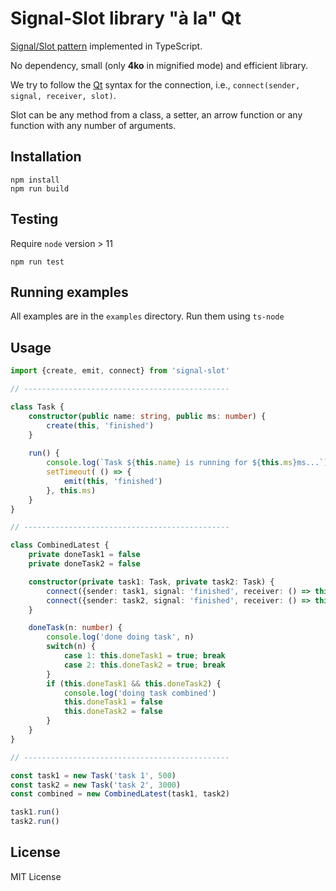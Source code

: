 # Signal-Slot library "à la" Qt

[Signal/Slot pattern](https://en.wikipedia.org/wiki/Signals_and_slots) implemented in TypeScript.

No dependency, small (only **4ko** in mignified mode) and efficient library.

We try to follow the [Qt](https://doc.qt.io/qt-5/signalsandslots.html) syntax for the connection, i.e., `connect(sender, signal, receiver, slot)`.

Slot can be any method from a class, a setter, an arrow function or any function with any number of arguments.

## Installation
```
npm install
npm run build
```

## Testing
Require `node` version > 11
```
npm run test
```

## Running examples
All examples are in the `examples` directory. Run them using `ts-node`

## Usage
```ts
import {create, emit, connect} from 'signal-slot'

// ----------------------------------------------

class Task {
    constructor(public name: string, public ms: number) {
        create(this, 'finished')
    }
    
    run() {
        console.log(`Task ${this.name} is running for ${this.ms}ms...`)
        setTimeout( () => {
            emit(this, 'finished')
        }, this.ms) 
    }
}

// ----------------------------------------------

class CombinedLatest {
    private doneTask1 = false
    private doneTask2 = false

    constructor(private task1: Task, private task2: Task) {
        connect({sender: task1, signal: 'finished', receiver: () => this.doneTask(1)})
        connect({sender: task2, signal: 'finished', receiver: () => this.doneTask(2)})
    }

    doneTask(n: number) {
        console.log('done doing task', n)
        switch(n) {
            case 1: this.doneTask1 = true; break
            case 2: this.doneTask2 = true; break
        }
        if (this.doneTask1 && this.doneTask2) {
            console.log('doing task combined')
            this.doneTask1 = false
            this.doneTask2 = false
        }
    }
}

// ----------------------------------------------

const task1 = new Task('task 1', 500)
const task2 = new Task('task 2', 3000)
const combined = new CombinedLatest(task1, task2)

task1.run()
task2.run()
```

## License
MIT License